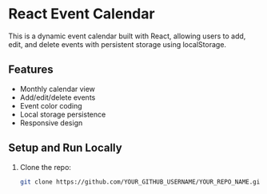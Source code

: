 # React Event Calendar

This is a dynamic event calendar built with React, allowing users to add, edit, and delete events with persistent storage using localStorage.

## Features

- Monthly calendar view
- Add/edit/delete events
- Event color coding
- Local storage persistence
- Responsive design

## Setup and Run Locally

1. Clone the repo:
   ```bash
   git clone https://github.com/YOUR_GITHUB_USERNAME/YOUR_REPO_NAME.git

